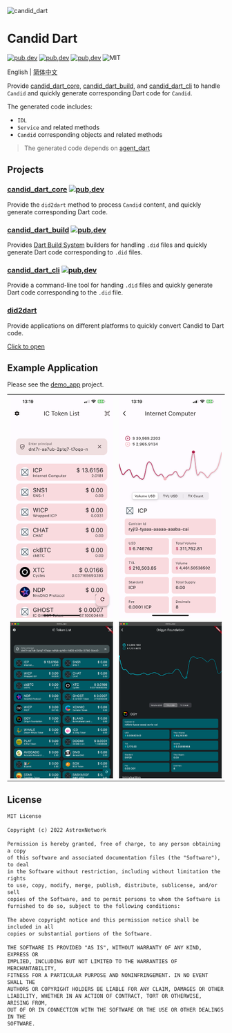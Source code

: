 ![candid_dart](https://socialify.git.ci/AstroxNetwork/candid_dart/image?description=1&font=Source%20Code%20Pro&forks=1&issues=1&logo=https%3A%2F%2Fraw.githubusercontent.com%2FAstroxNetwork%2Fcandid_dart%2Fmain%2Fdocs%2Fassets%2Fic.svg&name=1&pattern=Circuit%20Board&pulls=1&stargazers=1&theme=Auto)

# Candid Dart

[![pub,dev](https://img.shields.io/pub/v/candid_dart_core?color=%230175C2&label=candid_dart_core&logo=dart)](https://pub.dev/packages/candid_dart_core)
[![pub,dev](https://img.shields.io/pub/v/candid_dart_build?color=%230175C2&label=candid_dart_build&logo=dart)](https://pub.dev/packages/candid_dart_build)
[![pub,dev](https://img.shields.io/pub/v/candid_dart_cli?color=%230175C2&label=candid_dart_cli&logo=dart)](https://pub.dev/packages/candid_dart_cli)
![MIT](https://img.shields.io/github/license/AstroxNetwork/candid_dart)

English | [简体中文](README-ZH.md)

Provide [candid_dart_core](packages/core), [candid_dart_build](packages/build), and [candid_dart_cli](packages/cli) to
handle `Candid` and quickly generate corresponding Dart code for `Candid`.

The generated code includes:

- `IDL`
- `Service` and related methods
- `Candid` corresponding objects and related methods

> The generated code depends on [agent_dart](https://github.com/AstroxNetwork/agent_dart)

## Projects

### [candid_dart_core](packages/core) [![pub,dev](https://img.shields.io/pub/v/candid_dart_core?color=%230175C2&label=candid_dart_core&logo=dart)](https://pub.dev/packages/candid_dart_core)

Provide the `did2dart` method to process `Candid` content, and quickly generate corresponding Dart code.

### [candid_dart_build](packages/build) [![pub,dev](https://img.shields.io/pub/v/candid_dart_build?color=%230175C2&label=candid_dart_build&logo=dart)](https://pub.dev/packages/candid_dart_build)

Provides [Dart Build System](https://github.com/dart-lang/build) builders for handling `.did` files and quickly generate
Dart code corresponding to `.did` files.

### [candid_dart_cli](packages/cli) [![pub,dev](https://img.shields.io/pub/v/candid_dart_cli?color=%230175C2&label=candid_dart_cli&logo=dart)](https://pub.dev/packages/candid_dart_cli)

Provide a command-line tool for handing `.did` files and quickly generate Dart code corresponding to the `.did` file.

### [did2dart](apps/did2dart)

Provide applications on different platforms to quickly convert Candid to Dart code.

[Click to open](https://did2dart.astrox.app/#/)


## Example Application

Please see the [demo_app](apps/demo_app) project.

<table>
<tr>
<td><img src="docs/assets/iphone1.PNG" alt="iPhone home"></td>
<td><img src="docs/assets/iphone2.PNG" alt="iPhone token detail"></td>
</tr>
<tr>
<td><img src="docs/assets/mac1.png" alt="MacOS home"></td>
<td><img src="docs/assets/mac2.png" alt="MacOS token detail"></td>
</tr>
</table> 

## License

```text
MIT License

Copyright (c) 2022 AstroxNetwork

Permission is hereby granted, free of charge, to any person obtaining a copy
of this software and associated documentation files (the "Software"), to deal
in the Software without restriction, including without limitation the rights
to use, copy, modify, merge, publish, distribute, sublicense, and/or sell
copies of the Software, and to permit persons to whom the Software is
furnished to do so, subject to the following conditions:

The above copyright notice and this permission notice shall be included in all
copies or substantial portions of the Software.

THE SOFTWARE IS PROVIDED "AS IS", WITHOUT WARRANTY OF ANY KIND, EXPRESS OR
IMPLIED, INCLUDING BUT NOT LIMITED TO THE WARRANTIES OF MERCHANTABILITY,
FITNESS FOR A PARTICULAR PURPOSE AND NONINFRINGEMENT. IN NO EVENT SHALL THE
AUTHORS OR COPYRIGHT HOLDERS BE LIABLE FOR ANY CLAIM, DAMAGES OR OTHER
LIABILITY, WHETHER IN AN ACTION OF CONTRACT, TORT OR OTHERWISE, ARISING FROM,
OUT OF OR IN CONNECTION WITH THE SOFTWARE OR THE USE OR OTHER DEALINGS IN THE
SOFTWARE.
```


